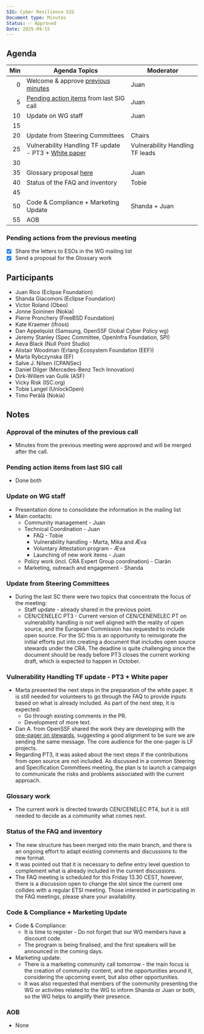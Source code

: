 ```yaml
---
SIG: Cyber Resilience SIG
Document type: Minutes
Status: ✅ Approved
Date: 2025-09-15
---
```


##  Agenda


| Min | Agenda Topics | Moderator |
| --: | ----- | --- |
|   0 | Welcome & approve [previous minutes](https://github.com/orcwg/orcwg/pull/170) | Juan |
|   5 | [Pending action items](#pending-action-items) from last SIG call |  Juan |
|  10 | Update on WG staff | Juan |
|  15 | 
|  20 | Update from Steering Committees| Chairs|
|  25 | Vulnerability Handling TF update - PT3 +  [White paper](https://github.com/orcwg/orcwg/pull/150)  | Vulnerability Handling TF leads |
|  30 | | |
|  35 | Glossary proposal [here](https://github.com/orcwg/cra-hub/blob/jrico-eclipse-glossary/Glossary/cra-open-source-terms.md)| Juan |
|  40 | Status of the FAQ and inventory | Tobie |
|  45 |  |  |
|  50 | Code & Compliance + Marketing Update | Shanda + Juan |
|  55 | AOB | |

### Pending actions from the previous meeting
- [x] Share the letters to ESOs in the WG mailing list
- [x] Send a proposal for the Glossary work

## Participants

- Juan Rico (Eclipse Foundation)  
- Shanda Giacomoni (Eclipse Foundation)  
-  Victor Roland (Obeo)  
- Jonne Soininen (Nokia)  
- Pierre Pronchery (FreeBSD Foundation)  
- Kate Kraemer (ifross)  
- Dan Appelquist (Samsung, OpenSSF Global Cyber Policy wg)  
- Jeremy Stanley (Spec Committee, OpenInfra Foundation, SPI)  
- Aeva Black (Null Point Studio)  
- Alistair Woodman (Erlang Ecosystem Foundation (EEF))  
- Marta Rybczynska (EF)  
- Salve J. Nilsen (CPANSec)  
- Daniel Dilger (Mercedes-Benz Tech Innovation)  
- Dirk-Willem van Gulik (ASF)  
- Vicky Risk (ISC.org)
- Tobie Langel (UnlockOpen)
- Timo Perälä (Nokia)

## Notes

### Approval of the minutes of the previous call

- Minutes from the previous meeting were approved and will be merged after the call.

### Pending action items from last SIG call

- Done both

### Update on WG staff

- Presentation done to consolidate the information in the mailing list  
- Main contacts:  
  - Community management \- Juan   
  - Technical Coordination \- Juan   
    - FAQ \- Tobie   
    - Vulnerability handling \- Marta, Mika and Æva  
    - Voluntary Attestation program \- Æva  
    - Launching of new work items \- Juan  
  - Policy work (incl. CRA Expert Group coordination) \- Ciarán  
  - Marketing, outreach and engagement \- Shanda

### Update from Steering Committees

- During the last SC there were two topics that concentrate the focus of the meeting:  
  - Staff update \- already shared in the previous point.  
  - CEN/CENELEC PT3 \- Current version of CEN/CENENELEC PT on vulnerability handling is not well aligned with the reality of open source, and the European Commission has requested to include open source. For the SC this is an opportunity to reinvigorate the initial efforts put into creating a document that includes open source stewards under the CRA. The deadline is quite challenging since the document should be ready before PT3 closes the current working draft, which is expected to happen in October. 

### Vulnerability Handling TF update \- PT3 \+ White paper

- Marta presented the next steps in the preparation of the white paper. It is still needed for volunteers to go through the FAQ to provide inputs based on what is already included. As part of the next step, it is expected:  
  - Go through existing comments in the PR.  
  - Development of more text.  
- Dan A. from OpenSSF shared the work they are developing with the [one-pager on stewards](https://docs.google.com/document/d/1xVx7V1sHoIYsztLYSMEb_HAAgw9FjBraJDwW7tz3i-k/edit?tab=t.0), suggesting a good alignment to be sure we are sending the same message. The core audience for the one-pager is LF projects.  
- Regarding PT3, it was asked about the next steps if the contributions from open source are not included. As discussed in a common Steering and Specification Committees meeting, the plan is to launch a campaign to communicate the risks and problems associated with the current approach.

### Glossary work

- The current work is directed towards CEN/CENELEC PT4, but it is still needed to decide as a community what comes next. 

### Status of the FAQ and inventory

- The new structure has been merged into the main branch, and there is an ongoing effort to adapt existing comments and discussions to the new format.  
- It was pointed out that it is necessary to define entry level question to complement what is already included in the current discussions.  
- The FAQ meeting is scheduled for this Friday 13.30 CEST, however, there is a discussion open to change the slot since the current one collides with a regular ETSI meeting. Those interested in participating in the FAQ meetings, please share your availability.

### Code & Compliance \+ Marketing Update

- Code & Compliance:  
  - It is time to register \- Do not forget that our WG members have a discount code.  
  - The program is being finalised, and the first speakers will be announced in the coming days.  
- Marketing update:  
  - There is a marketing community call tomorrow \- the main focus is the creation of community content, and the opportunities around it, considering the upcoming event, but also other opportunities.  
  - It was also requested that members of the community presenting the WG or activities related to the WG to inform Shanda or Juan or both, so the WG helps to amplify their presence.

### AOB

- None

